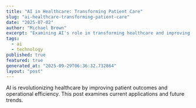 ```yaml
---
title: "AI in Healthcare: Transforming Patient Care"
slug: "ai-healthcare-transforming-patient-care"
date: "2025-07-02"
author: "Michael Brown"
excerpt: "Examining AI's role in transforming healthcare and improving patient outcomes."
tags:
  - ai
  - technology
published: true
featured: true
generated_at: "2025-09-29T06:36:32.732864"
layout: "post"
---
```


AI is revolutionizing healthcare by improving patient outcomes and operational efficiency. This post examines current applications and future trends.